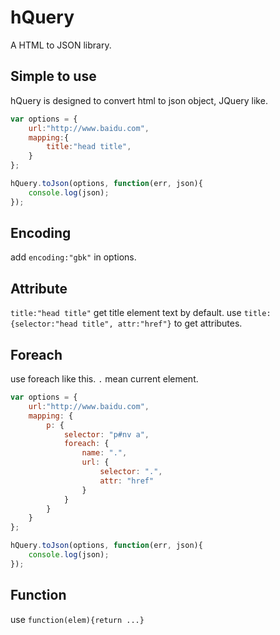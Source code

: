 hQuery
======

A HTML to JSON library.

## Simple to use

hQuery is designed to convert html to json object, JQuery like.

```javascript
var options = {
    url:"http://www.baidu.com",
    mapping:{
        title:"head title",
    }
};

hQuery.toJson(options, function(err, json){
    console.log(json);
});
```

## Encoding

add `encoding:"gbk"` in options.

## Attribute

`title:"head title"` get title element text by default. use `title:{selector:"head title", attr:"href"}` to get attributes.

## Foreach

use foreach like this. `.` mean current element.

```javascript
var options = {
    url:"http://www.baidu.com",
    mapping: {
        p: {
            selector: "p#nv a",
            foreach: {
                name: ".",
                url: {
                    selector: ".",
                    attr: "href"
                }
            }
        }
    }
};

hQuery.toJson(options, function(err, json){
    console.log(json);
});
```

## Function

use `function(elem){return ...}`